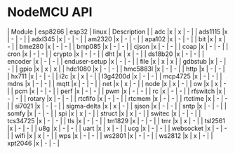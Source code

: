 # NodeMCU API
 | Module | esp8266 | esp32 | linux | Description |
| adc |x | x | - | 
| ads1115 |x | - | - | 
| adxl345 |x | - | - | 
| am2320 |x | - | - | 
| apa102 |x | - | - | 
| bit |x | x | - | 
| bme280 |x | - | - | 
| bmp085 |x | - | - | 
| cjson |x | - | - | 
| coap |x | - | - | 
| cron |x | - | - | 
| crypto |x | - | - | 
| dht |x | x | - | 
| ds18b20 |x | - | - | 
| encoder |x | - | - | 
| enduser-setup |x | - | - | 
| file |x | x | x | 
| gdbstub |x | - | - | 
| gpio |x | x | x | 
| hdc1080 |x | - | - | 
| hmc5883l |x | - | - | 
| http |x | - | - | 
| hx711 |x | - | - | 
| i2c |x | x | - | 
| l3g4200d |x | - | - | 
| mcp4725 |x | - | - | 
| mdns |x | - | - | 
| mqtt |x | - | - | 
| net |x | x | - | 
| node |x | x | - | 
| ow |x | x | - | 
| pcm |x | - | - | 
| perf |x | - | - | 
| pwm |x | - | - | 
| rc |x | - | - | 
| rfswitch |x | - | - | 
| rotary |x | - | - | 
| rtcfifo |x | - | - | 
| rtcmem |x | - | - | 
| rtctime |x | - | - | 
| si7021 |x | - | - | 
| sigma-delta |x | x | - | 
| sjson |x | - | - | 
| sntp |x | - | - | 
| somfy |x | - | - | 
| spi |x | x | - | 
| struct |x | x | - | 
| switec |x | - | - | 
| tcs34725 |x | - | - | 
| tls |x | - | - | 
| tm1829 |x | - | - | 
| tmr |x | x | - | 
| tsl2561 |x | - | - | 
| u8g |x | - | - | 
| uart |x | x | - | 
| ucg |x | - | - | 
| websocket |x | - | - | 
| wifi |x | x | - | 
| wps |x | - | - | 
| ws2801 |x | - | - | 
| ws2812 |x | x | - | 
| xpt2046 |x | - | - | 
